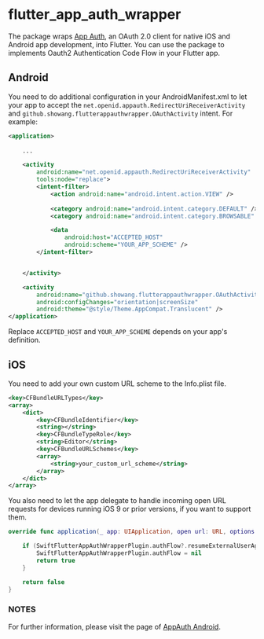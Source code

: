 # flutter_app_auth_wrapper

The package wraps [App Auth](https://appauth.io), an OAuth 2.0 client for native
iOS and Android app development, into Flutter. You can use the package to
implements Oauth2 Authentication Code Flow in your Flutter app.

## Android

You need to do additional configuration in your AndroidManifest.xml to let your
app to accept the `net.openid.appauth.RedirectUriReceiverActivity`  and
`github.showang.flutterappauthwrapper.OAuthActivity` intent. For example:

```xml
<application>
    
    ...

    <activity
        android:name="net.openid.appauth.RedirectUriReceiverActivity"
        tools:node="replace">
        <intent-filter>
            <action android:name="android.intent.action.VIEW" />
            
            <category android:name="android.intent.category.DEFAULT" />
            <category android:name="android.intent.category.BROWSABLE" />

            <data
                android:host="ACCEPTED_HOST"
                android:scheme="YOUR_APP_SCHEME" />
        </intent-filter>


    </activity>

    <activity
        android:name="github.showang.flutterappauthwrapper.OAuthActivity"
        android:configChanges="orientation|screenSize"
        android:theme="@style/Theme.AppCompat.Translucent" />    
</application> 

```

Replace `ACCEPTED_HOST` and `YOUR_APP_SCHEME` depends on your app's definition.

## iOS

You need to add your own custom URL scheme to the Info.plist file.

```xml
<key>CFBundleURLTypes</key>
<array>
    <dict>
        <key>CFBundleIdentifier</key>
        <string></string>
        <key>CFBundleTypeRole</key>
        <string>Editor</string>
        <key>CFBundleURLSchemes</key>
        <array>
            <string>your_custom_url_scheme</string>
        </array>
    </dict>
</array>
```

You also need to let the app delegate to handle incoming open URL requests for
devices running iOS 9 or prior versions, if you want to support them.

```swift
override func application(_ app: UIApplication, open url: URL, options: [UIApplicationOpenURLOptionsKey : Any] = [:]) -> Bool {

    if (SwiftFlutterAppAuthWrapperPlugin.authFlow?.resumeExternalUserAgentFlow(with: url) ?? false) {
        SwiftFlutterAppAuthWrapperPlugin.authFlow = nil
        return true
    }

    return false
}
```


### NOTES

For further information, please visit the page of [AppAuth Android](https://github.com/openid/AppAuth-Android).